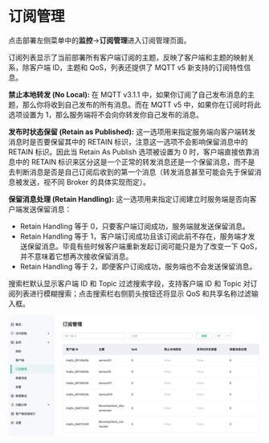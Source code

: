 # 订阅管理

点击部署左侧菜单中的**监控**->**订阅管理**进入订阅管理页面。

订阅列表显示了当前部署所有客户端订阅的主题，反映了客户端和主题的映射关系，除客户端 ID，主题和 QoS，列表还提供了 MQTT v5 新支持的订阅特性信息。

**禁止本地转发 (No Local):** 在 MQTT v3.1.1 中，如果你订阅了自己发布消息的主题，那么你将收到自己发布的所有消息。而在 MQTT v5 中，如果你在订阅时将此选项设置为 1，那么服务端将不会向你转发你自己发布的消息。

**发布时状态保留 (Retain as Published):** 这一选项用来指定服务端向客户端转发消息时是否要保留其中的 RETAIN 标识，注意这一选项不会影响保留消息中的 RETAIN 标识。因此当 Retain As Publish 选项被设置为 0 时，客户端直接依靠消息中的 RETAIN 标识来区分这是一个正常的转发消息还是一个保留消息，而不是去判断消息是否是自己订阅后收到的第一个消息（转发消息甚至可能会先于保留消息被发送，视不同 Broker 的具体实现而定）。

**保留消息处理 (Retain Handling):** 这一选项用来指定订阅建立时服务端是否向客户端发送保留消息：

- Retain Handling 等于 0，只要客户端订阅成功，服务端就发送保留消息。
- Retain Handling 等于 1，客户端订阅成功且该订阅此前不存在，服务端才发送保留消息。毕竟有些时候客户端重新发起订阅可能只是为了改变一下 QoS，并不意味着它想再次接收保留消息。
- Retain Handling 等于 2，即便客户订阅成功，服务端也不会发送保留消息。

搜索栏默认显示客户端 ID 和 Topic 过滤搜索字段，支持客户端 ID 和 Topic 对订阅列表进行模糊搜索；点击搜索栏右侧箭头按钮还将显示 QoS 和共享名称过滤输入框。

![subscription](./_assets/subscription_management.png)
